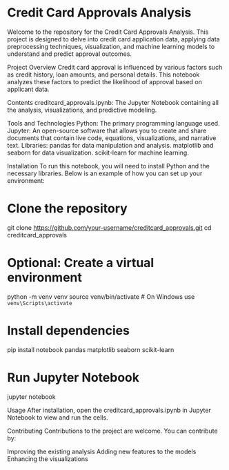 # Credit Card Approvals Analysis

Welcome to the repository for the Credit Card Approvals Analysis. This project is designed to delve into credit card application data, applying data preprocessing techniques, visualization, and machine learning models to understand and predict approval outcomes.

Project Overview
Credit card approval is influenced by various factors such as credit history, loan amounts, and personal details. This notebook analyzes these factors to predict the likelihood of approval based on applicant data.

Contents
creditcard_approvals.ipynb: The Jupyter Notebook containing all the analysis, visualizations, and predictive modeling.

Tools and Technologies
Python: The primary programming language used.
Jupyter: An open-source software that allows you to create and share documents that contain live code, equations, visualizations, and narrative text.
Libraries:
pandas for data manipulation and analysis.
matplotlib and seaborn for data visualization.
scikit-learn for machine learning.

Installation
To run this notebook, you will need to install Python and the necessary libraries. Below is an example of how you can set up your environment:


# Clone the repository
git clone https://github.com/your-username/creditcard_approvals.git
cd creditcard_approvals

# Optional: Create a virtual environment
python -m venv venv
source venv/bin/activate  # On Windows use `venv\Scripts\activate`

# Install dependencies
pip install notebook pandas matplotlib seaborn scikit-learn

# Run Jupyter Notebook
jupyter notebook

Usage
After installation, open the creditcard_approvals.ipynb in Jupyter Notebook to view and run the cells.

Contributing
Contributions to the project are welcome. You can contribute by:

Improving the existing analysis
Adding new features to the models
Enhancing the visualizations
